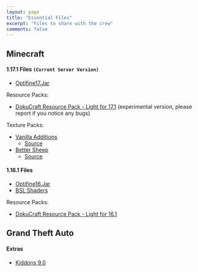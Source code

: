 ```yaml
---
layout: page
title: "Essential Files"
excerpt: "Files to share with the crew"
comments: false
---
```


## Minecraft

#### 1.17.1 Files `(Current Server Version)`
- <a href="http://dostresamigoz.club/assets/OptiFine17.jar"> Optifine17.Jar</a>

Resource Packs:
- <a href="http://dostresamigoz.club/assets/Dokucraft-17-Light.zip"> DokuCraft Resource Pack - Light for 17.1</a> (experimental version, please report if you notice any bugs)

Texture Packs:
- <a href="http://dostresamigoz.club/assets/Vanilla_Additions.zip">Vanilla Additions</a>
  + <a href="https://planetminecraft.com/texture-pack/justtimm-s-vanilla-additions/">Source</a>
- <a href="http://dostresamigoz.club/assets/bettersheep.zip">Better Sheep</a>
  + <a href="https://www.planetminecraft.com/texture-pack/bettersheep-resource-pack-requires-optifine/">Source</a>


#### 1.16.1 Files
- <a href="http://dostresamigoz.club/assets/OptiFine16.jar"> Optifine16.Jar</a>
- <a href="http://dostresamigoz.club/assets/BSL8.zip"> BSL Shaders</a>

Resource Packs:
- <a href="http://dostresamigoz.club/assets/Dokucraft-16-Light.zip"> DokuCraft Resource Pack - Light for 16.1</a>



## Grand Theft Auto
#### Extras
- <a href="http://dostresamigoz.club/assets/kiddons.zip">Kiddons 9.0</a>
